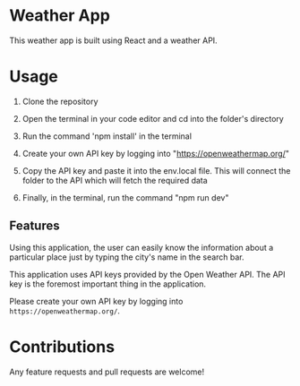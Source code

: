 # Weather App

This weather app is built using React and a weather API.

# Usage

1) Clone the repository

2) Open the terminal in your code editor and cd into the folder's directory

3) Run the command 'npm install' in the terminal

4) Create your own API key by logging into "https://openweathermap.org/"

5) Copy the API key and paste it into the env.local file. This will connect the folder to the API which will fetch the required data

6) Finally, in the terminal, run the command "npm run dev"

## Features

Using this application, the user can easily know the information about a particular place just by typing the city's name in the search bar.

This application uses API keys provided by the Open Weather API. The API key is the foremost important thing in the application.

Please create your own API key by logging into `https://openweathermap.org/`.

# Contributions

Any feature requests and pull requests are welcome!
